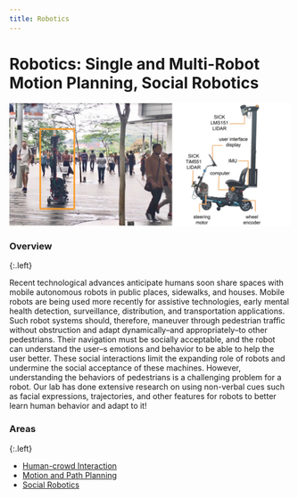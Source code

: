 ```yaml
---
title: Robotics
---
```


# Robotics: Single and Multi-Robot Motion Planning, Social Robotics

![ac](/images/research/robotics-banner.jpg)

### Overview
{:.left}

Recent technological advances anticipate humans soon share spaces with mobile autonomous robots in public places, sidewalks, and houses. Mobile robots are being used more recently for assistive technologies, early mental health detection, surveillance, distribution, and transportation applications. Such robot systems should, therefore, maneuver through pedestrian traffic without obstruction and adapt dynamically–and appropriately–to other pedestrians. Their navigation must be socially acceptable, and the robot can understand the user–s emotions and behavior to be able to help the user better. These social interactions limit the expanding role of robots and undermine the social acceptance of these machines. However, understanding the behaviors of pedestrians is a challenging problem for a robot. Our lab has done extensive research on using non-verbal cues such as facial expressions, trajectories, and other features for robots to better learn human behavior and adapt to it!

### Areas
{:.left}

* [Human-crowd Interaction](/research/robotics/interaction)
* [Motion and Path Planning](/research/robotics/planning)
* [Social Robotics](/research/robotics/socialbots)